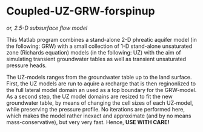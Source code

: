 # Coupled-UZ-GRW-forspinup

<i>or, 2.5-D subsurface flow model</i>

This Matlab program combines a stand-alone 2-D phreatic aquifer model (in the following: GRW)  with a small collection of 1-D stand-alone unsaturated zone (Richards equation) models (in the following: UZ) with the aim of simulating transient groundwater tables as well as transient unsaturated pressure heads.

The UZ-models ranges from the groundwater table up to the land surface. First, the UZ models are run to aquire a recharge that is then reginonlized to the full lateral model domain an used as a top boundary for the GRW-model. As a second step, the UZ model domains are resized to fit the new groundwater table, by means of changing the cell sizes of each UZ-model, while preserving the pressure profile. No iterations are  performed here, which makes the model rather inexact and approximate (and by no means mass-conservative), but very very fast. Hence, <b>USE WITH CARE! 
